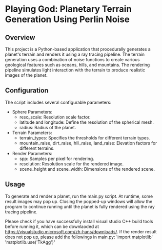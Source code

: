 # Playing God: Planetary Terrain Generation Using Perlin Noise
## Overview
This project is a Python-based application that procedurally generates a planet's terrain and renders it using a ray tracing pipeline.
The terrain generation uses a combination of noise functions to create various geological features such as oceans, hills, and mountains.
The rendering pipeline simulates light interaction with the terrain to produce realistic images of the planet.

## Configuration
The script includes several configurable parameters:

* Sphere Parameters:
    * reso_scale: Resolution scale factor.
    * latitude and longitude: Define the resolution of the spherical mesh.
    * radius: Radius of the planet.
* Terrain Parameters:
    * terrain_types: Specifies the thresholds for different terrain types.
    * mountain_raise, dirt_raise, hill_raise, land_raise: Elevation factors for different terrains.
* Render Parameters:
    * spp: Samples per pixel for rendering.
    * resolution: Resolution scale for the rendered image.
    * scene_height and scene_width: Dimensions of the rendered scene.

## Usage
To generate and render a planet, run the main.py script.
At runtime, some result images may pop up.
Closing the popped-up windows will allow the program to continue running until the planet is fully rendered using the ray tracing pipeline.

Please check if you have successfully install visual studio C++ build tools before running it, which can be downlaoded at https://visualstudio.microsoft.com/zh-hans/downloads/.
If the render result does not pop up, please add the followings in main.py:
'import matplotlib'
'matplotlib.use('TkAgg')'
